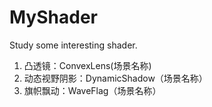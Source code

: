# MyShader
Study some interesting shader.
 1. 凸透镜：ConvexLens(场景名称)
 2. 动态视野阴影：DynamicShadow（场景名称）
 3. 旗帜飘动：WaveFlag（场景名称）
